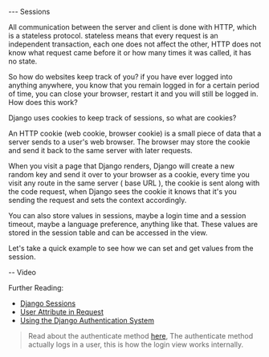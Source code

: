 --- Sessions

All communication between the server and client is done with HTTP, which is a stateless protocol. stateless means that every request is an independent transaction, each one does not affect the other, HTTP does not know what request came before it or how many times it was called, it has no state.

So how do websites keep track of you? if you have ever logged into anything anywhere, you know that you remain logged in for a certain period of time, you can close your browser, restart it and you will still be logged in. How does this work?

Django uses cookies to keep track of sessions, so what are cookies?

An HTTP cookie (web cookie, browser cookie) is a small piece of data that a server sends to a user's web browser. The browser may store the cookie and send it back to the same server with later requests.

When you visit a page that Django renders, Django will create a new random key and send it over to your browser as a cookie, every time you visit any route in the same server ( base URL ), the cookie is sent along with the code request, when Django sees the cookie it knows that it's you sending the request and sets the context accordingly.

You can also store values in sessions, maybe a login time and a session timeout, maybe a language preference, anything like that. These values are stored in the session table and can be accessed in the view.

Let's take a quick example to see how we can set and get values from the session.

-- Video

Further Reading:  
- [Django Sessions](https://docs.djangoproject.com/en/4.0/topics/http/sessions/)
- [User Attribute in Request](https://docs.djangoproject.com/en/4.0/topics/http/sessions/)
- [Using the Django Authentication System](https://docs.djangoproject.com/en/4.0/topics/auth/default/#using-the-django-authentication-system)
> Read about the authenticate method [here](https://docs.djangoproject.com/en/4.0/topics/auth/default/#using-the-django-authentication-system), The authenticate method actually logs in a user, this is how the login view works internally.